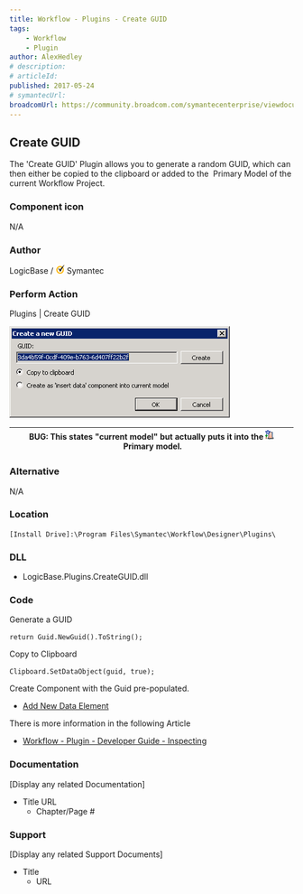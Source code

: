 ```yaml
---
title: Workflow - Plugins - Create GUID
tags:
    - Workflow
    - Plugin
author: AlexHedley
# description: 
# articleId: 
published: 2017-05-24
# symantecUrl:
broadcomUrl: https://community.broadcom.com/symantecenterprise/viewdocument/workflow-plugins-create-guid?CommunityKey=04ead5e9-3643-4118-b853-afa5a58710c6&tab=librarydocuments
---
```


## Create GUID
  
The 'Create GUID' Plugin allows you to generate a random GUID, which can then either be copied to the clipboard or added to the  Primary Model of the current Workflow Project.
  
### Component icon
  
N/A
  
### Author
  
LogicBase / ![Symantec](images\Symantec.png) Symantec

### Perform Action
  
Plugins | Create GUID
  
![Workflow - Menu - Plugins - Create GUID](images\Workflow-Menu-Plugins-CreateGUID.png)

| BUG: This states "current model" but actually puts it into the ![Model 1](images\Model1.png) Primary model. |
| --- |

### Alternative
  
N/A

### Location

    [Install Drive]:\Program Files\Symantec\Workflow\Designer\Plugins\

### DLL
  
- LogicBase.Plugins.CreateGUID.dll

### Code
  
Generate a GUID

    return Guid.NewGuid().ToString();

Copy to Clipboard

    Clipboard.SetDataObject(guid, true);

Create Component with the Guid pre-populated.

- [Add New Data Element](https://community.broadcom.com/symantecenterprise/viewdocument?DocumentKey=a1fe7799-786f-402d-af88-d1560d2834d8&amp;CommunityKey=04ead5e9-3643-4118-b853-afa5a58710c6&amp;tab=librarydocuments)

There is more information in the following Article

- [Workflow - Plugin - Developer Guide - Inspecting](https://community.broadcom.com/symantecenterprise/viewdocument?DocumentKey=6d54d145-537c-40e6-86ca-b5dec2b1e972&amp;CommunityKey=04ead5e9-3643-4118-b853-afa5a58710c6&amp;tab=librarydocuments)

### Documentation
  
[Display any related Documentation]

- Title URL
    - Chapter/Page #

### Support
  
[Display any related Support Documents]

- Title
    - URL
